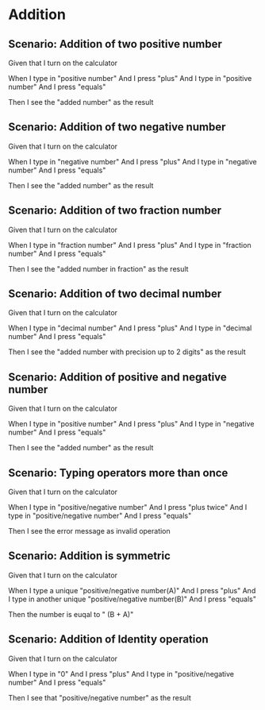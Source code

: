 # Addition

## Scenario: Addition of two positive number
  
  Given that I turn on the calculator
  
  When I type in "positive number"
  And I press "plus"
  And I type in "positive number"
  And I press "equals"
  
  Then I see the "added number" as the result

## Scenario: Addition of two negative number
  
  Given that I turn on the calculator
  
  When I type in "negative number"
  And I press "plus"
  And I type in "negative number"
  And I press "equals"
  
  Then I see the "added number" as the result

## Scenario: Addition of two fraction number
  
  Given that I turn on the calculator
  
  When I type in "fraction number"
  And I press "plus"
  And I type in "fraction number"
  And I press "equals"
  
  Then I see the "added number in fraction" as the result

## Scenario: Addition of two decimal number
  
  Given that I turn on the calculator
  
  When I type in "decimal number"
  And I press "plus"
  And I type in "decimal number"
  And I press "equals"
  
  Then I see the "added number with precision up to 2 digits" as the result

## Scenario: Addition of positive and negative number
  
  Given that I turn on the calculator
  
  When I type in "positive number"
  And I press "plus"
  And I type in "negative number"
  And I press "equals"
  
  Then I see the "added number" as the result

## Scenario: Typing operators more than once
  
  Given that I turn on the calculator
  
  When I type in "positive/negative number"
  And I press "plus twice"
  And I type in "positive/negative number"
  And I press "equals"
  
  Then I see the error message as invalid operation

## Scenario: Addition is symmetric
  
  Given that I turn on the calculator
  
  When I type a unique "positive/negative number(A)"
  And I press "plus"
  And I type in another unique "positive/negative number(B)"
  And I press "equals"
  
  Then the number is euqal to " (B + A)"

## Scenario: Addition of Identity operation
  
  Given that I turn on the calculator
  
  When I type in "0"
  And I press "plus"
  And I type in "positive/negative number"
  And I press "equals"
  
  Then I see that "positive/negative number" as the result
